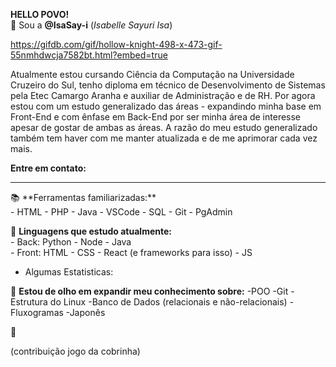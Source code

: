 
**HELLO POVO!**<br>
👋 Sou a **@IsaSay-i** (_Isabelle Sayuri Isa_)

https://gifdb.com/gif/hollow-knight-498-x-473-gif-55nmhdwcja7582bt.html?embed=true

Atualmente estou cursando Ciência da Computação na Universidade Cruzeiro do Sul, tenho diploma
em técnico de Desenvolvimento de Sistemas pela Etec Camargo Aranha e auxiliar de Administração e de RH.
Por agora estou com um estudo generalizado das áreas - expandindo minha base em Front-End e com ênfase em
Back-End por ser minha área de interesse apesar de gostar de ambas as áreas.
A razão do meu estudo generalizado também tem haver com me manter atualizada e de me aprimorar cada
vez mais.

**Entre em contato:**
<hr>
📚 **Ferramentas familiarizadas:** <br>
    - HTML
    - PHP
    - Java
    - VSCode
    - SQL
    - Git
    - PgAdmin

🌱 **Linguagens que estudo atualmente:** <br>
    - Back: 
      Python
      - Node
      - Java<br>
    - Front: 
      HTML
      - CSS
      - React (e frameworks para isso)
      - JS
     
- Algumas Estatisticas:
        
👀 **Estou de olho em expandir meu conhecimento sobre:**
  -POO
  -Git
  -Estrutura do Linux
  -Banco de Dados (relacionais e não-relacionais)
  -Fluxogramas
  -Japonês

🤗

(contribuição jogo da cobrinha)
